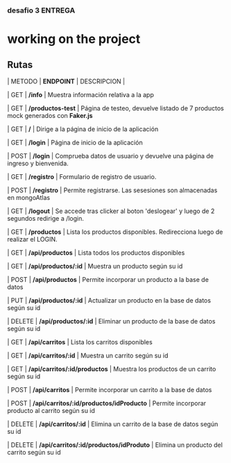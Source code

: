 <!-- ### Proyecto deployado en Heroku:
https://desafio3entregaproyectofinal.herokuapp.com/ -->
### desafio 3 ENTREGA


# working on the project



## Rutas


| METODO   | **ENDPOINT**          | DESCRIPCION                                                                                                                                                                                                 |

| GET    | **/info**                | Muestra información relativa a la app 

| GET    | **/productos-test**      | Página de testeo, devuelve listado de 7 productos mock generados con **Faker.js** 



| GET    | **/**                    | Dirige a la página de inicio de la aplicación 

| GET    | **/login**               | Página de inicio de la aplicación

| POST    | **/login**              | Comprueba datos de usuario y devuelve una página de ingreso y bienvenida.  

| GET    | **/registro**            | Formulario de registro de usuario. 

| POST    | **/registro**           | Permite registrarse. Las sesesiones son almacenadas en mongoAtlas  

| GET    | **/logout**              | Se accede tras clicker al boton 'deslogear' y luego de 2 segundos redirige a /login. 

| GET    | **/productos**           | Lista los productos disponibles. Redirecciona luego de realizar el LOGIN. 



| GET    | **/api/productos**       | Lista todos los productos disponibles     

| GET    | **/api/productos/:id**   | Muestra un producto según su id   

| POST   | **/api/productos**       | Permite incorporar un producto a la base de datos       

| PUT    | **/api/productos/:id**   | Actualizar un producto en la base de datos según su id     

| DELETE | **/api/productos/:id**   | Eliminar un producto de la base de datos según su id



| GET    | **/api/carritos**        | Lista los carritos disponibles     

| GET    | **/api/carritos/:id**    | Muestra un carrito según su id   

| GET    | **/api/carritos/:id/productos**   | Muestra los productos de un carrito según su id  

| POST   | **/api/carritos**        | Permite incorporar un carrito a la base de datos   

| POST   | **/api/carritos/:id/productos/idProducto**        | Permite incorporar producto al carrito según su id   

| DELETE | **/api/carritos/:id**   | Elimina un carrito de la base de datos según su id

| DELETE | **/api/carritos/:id/productos/idProduto**   | Elimina un producto del carrito según su id